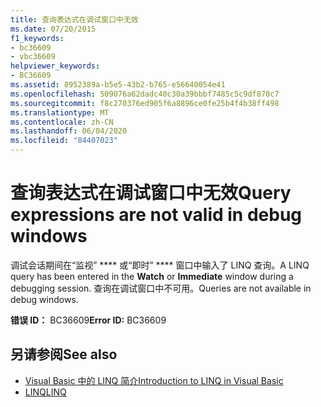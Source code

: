 ```yaml
---
title: 查询表达式在调试窗口中无效
ms.date: 07/20/2015
f1_keywords:
- bc36609
- vbc36609
helpviewer_keywords:
- BC36609
ms.assetid: 8952389a-b5e5-43b2-b765-e56640054e41
ms.openlocfilehash: 509076a62dadc40c30a39bbbf7485c5c9df870c7
ms.sourcegitcommit: f8c270376ed905f6a8896ce0fe25b4f4b38ff498
ms.translationtype: MT
ms.contentlocale: zh-CN
ms.lasthandoff: 06/04/2020
ms.locfileid: "84407023"
---
```

# <a name="query-expressions-are-not-valid-in-debug-windows"></a><span data-ttu-id="ba2a5-102">查询表达式在调试窗口中无效</span><span class="sxs-lookup"><span data-stu-id="ba2a5-102">Query expressions are not valid in debug windows</span></span>
<span data-ttu-id="ba2a5-103">调试会话期间在“监视” \*\*\*\* 或“即时” \*\*\*\* 窗口中输入了 LINQ 查询。</span><span class="sxs-lookup"><span data-stu-id="ba2a5-103">A LINQ query has been entered in the **Watch** or **Immediate** window during a debugging session.</span></span> <span data-ttu-id="ba2a5-104">查询在调试窗口中不可用。</span><span class="sxs-lookup"><span data-stu-id="ba2a5-104">Queries are not available in debug windows.</span></span>  
  
 <span data-ttu-id="ba2a5-105">**错误 ID：** BC36609</span><span class="sxs-lookup"><span data-stu-id="ba2a5-105">**Error ID:** BC36609</span></span>  
  
## <a name="see-also"></a><span data-ttu-id="ba2a5-106">另请参阅</span><span class="sxs-lookup"><span data-stu-id="ba2a5-106">See also</span></span>

- [<span data-ttu-id="ba2a5-107">Visual Basic 中的 LINQ 简介</span><span class="sxs-lookup"><span data-stu-id="ba2a5-107">Introduction to LINQ in Visual Basic</span></span>](../programming-guide/language-features/linq/introduction-to-linq.md)
- [<span data-ttu-id="ba2a5-108">LINQ</span><span class="sxs-lookup"><span data-stu-id="ba2a5-108">LINQ</span></span>](../programming-guide/language-features/linq/index.md)
